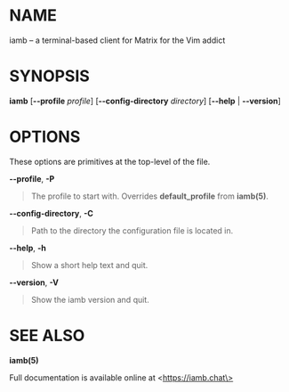 # NAME

iamb – a terminal-based client for Matrix for the Vim addict

# SYNOPSIS

**iamb** [**--profile** _profile_] [**--config-directory** _directory_] [**--help** | **--version**]

# OPTIONS

These options are primitives at the top-level of the file.

**--profile**, **-P**
> The profile to start with. Overrides **default_profile** from **iamb(5)**.

**--config-directory**, **-C**
> Path to the directory the configuration file is located in.

**--help**, **-h**
> Show a short help text and quit.

**--version**, **-V**
> Show the iamb version and quit.

# SEE ALSO

**iamb(5)**

Full documentation is available online at \<https://iamb.chat\>
